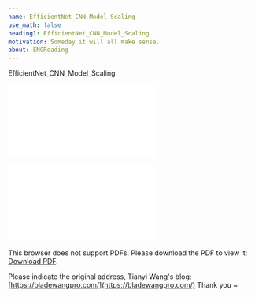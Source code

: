 ```yaml
---
name: EfficientNet_CNN_Model_Scaling
use_math: false
heading1: EfficientNet_CNN_Model_Scaling
motivation: Someday it will all make sense.
about: ENGReading
---   
```


EfficientNet_CNN_Model_Scaling

![](/images/posts/PDF/EfficientNet_CNN_Model_Scaling.pdf)

<object data="/images/posts/PDF/EfficientNet_CNN_Model_Scaling.pdf" type="application/pdf" width="1300px" height="1000px">
    <embed src="/images/posts/PDF/EfficientNet_CNN_Model_Scaling.pdf">
        <p>This browser does not support PDFs. Please download the PDF to view it: <a href="/images/posts/PDF/EfficientNet_CNN_Model_Scaling.pdf">Download PDF</a>.</p>
    </embed>
</object>

<p> </p>

Please indicate the original address, Tianyi Wang's blog:[https://bladewangpro.com/](https://bladewangpro.com/) Thank you ~
